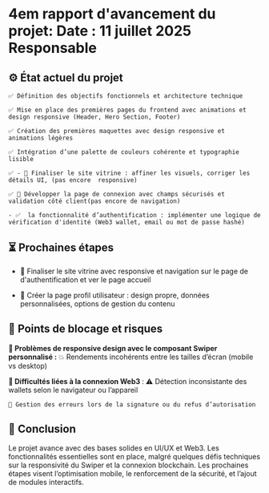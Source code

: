 # 4em rapport d'avancement du projet: Date : 11 juillet 2025 Responsable

## ⚙️ État actuel du projet

    ✅ Définition des objectifs fonctionnels et architecture technique

    ✅ Mise en place des premières pages du frontend avec animations et design responsive (Header, Hero Section, Footer)

    ✅ Création des premières maquettes avec design responsive et animations légères

    ✅ Intégration d’une palette de couleurs cohérente et typographie lisible

    ✅ - 🎯 Finaliser le site vitrine : affiner les visuels, corriger les détails UI, (pas encore  responsive)

    ✅ 🔐 Développer la page de connexion avec champs sécurisés et validation côté client(pas encore de navigation)

    - ✅  la fonctionnalité d’authentification : implémenter une logique de vérification d'identité (Web3 wallet, email ou mot de passe hashé)

## ⏳ Prochaines étapes

- 🎯 Finaliser le site vitrine avec responsive et navigation sur le page de d'authentification et ver le page accueil

- 👤 Créer la page profil utilisateur : design propre, données personnalisées, options de gestion du contenu

## 🚧 Points de blocage et risques

<b> 📱 Problèmes de responsive design avec le composant Swiper personnalisé : </b>
    💥 Rendements incohérents entre les tailles d’écran (mobile vs desktop)

<b>🔐 Difficultés liées à la connexion Web3 </b>:
    ⚠️ Détection inconsistante des wallets selon le navigateur ou l’appareil

    💭 Gestion des erreurs lors de la signature ou du refus d’autorisation


## 📝 Conclusion

Le projet avance avec des bases solides en UI/UX et Web3. Les fonctionnalités essentielles sont en place, malgré quelques défis techniques sur la responsivité du Swiper et la connexion blockchain. Les prochaines étapes visent l’optimisation mobile, le renforcement de la sécurité, et l’ajout de modules interactifs.